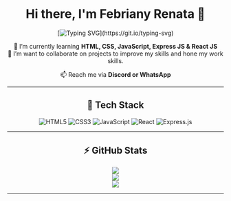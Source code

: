 <div align="center">

# Hi there, I'm Febriany Renata 👋

[![Typing SVG](https://readme-typing-svg.herokuapp.com?font=Fira+Code&size=25&duration=3000&pause=1000&color=4facfe&center=true&vCenter=true&width=600&lines=I'm+Web+Developer+%26+DevOps+Engineer;Always+Learning+New+Things;Welcome+to+My+GitHub+Profile!)](https://git.io/typing-svg)

🌱 I’m currently learning **HTML, CSS, JavaScript, Express JS & React JS**  
🤝 I’m want to collaborate on projects to improve my skills and hone my work skills.

📫 Reach me via **Discord or WhatsApp**

---

## 🚀 Tech Stack
![HTML5](https://img.shields.io/badge/html5-%23E34F26.svg?style=for-the-badge&logo=html5&logoColor=white)
![CSS3](https://img.shields.io/badge/css3-%231572B6.svg?style=for-the-badge&logo=css3&logoColor=white)
![JavaScript](https://img.shields.io/badge/javascript-%23323330.svg?style=for-the-badge&logo=javascript&logoColor=%23F7DF1E)
![React](https://img.shields.io/badge/react-%2320232a.svg?style=for-the-badge&logo=react&logoColor=%2361DAFB)
![Express.js](https://img.shields.io/badge/express.js-%23404d59.svg?style=for-the-badge&logo=express&logoColor=%2361DAFB)

---

## ⚡ GitHub Stats
![](https://github-readme-stats.vercel.app/api?username=FebrianyRenata02&show_icons=true&theme=radical)  
![](https://github-readme-streak-stats.herokuapp.com/?user=FebrianyRenata02&theme=radical)  
![](https://github-readme-stats.vercel.app/api/top-langs/?username=FebrianyRenata02&layout=compact&theme=radical)

---

</div>
